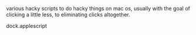 various hacky scripts to do hacky things on mac os, usually with the goal of clicking a little less, to eliminating clicks altogether.

dock.applescript
